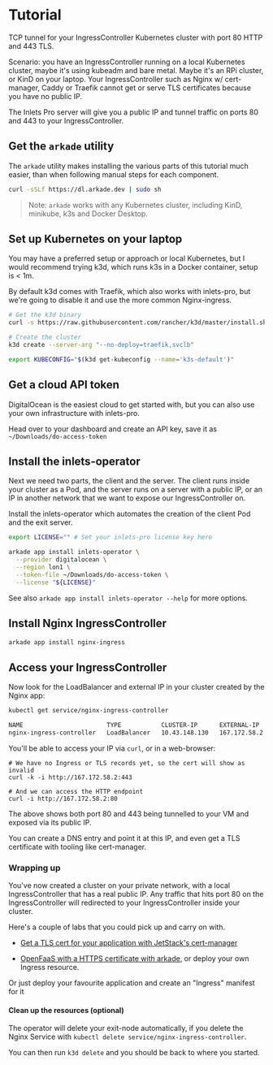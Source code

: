 # Tutorial

TCP tunnel for your IngressController Kubernetes cluster with port 80 HTTP and 443 TLS.

Scenario: you have an IngressController running on a local Kubernetes cluster, maybe it's using kubeadm and bare metal. Maybe it's an RPi cluster, or KinD on your laptop. Your IngressController such as Nginx w/ cert-manager, Caddy or Traefik cannot get or serve TLS certificates because you have no public IP.

The Inlets Pro server will give you a public IP and tunnel traffic on ports 80 and 443 to your IngressController.

## Get the `arkade` utility

The `arkade` utility makes installing the various parts of this tutorial much easier, than when following manual steps for each component.

```sh
curl -sSLf https://dl.arkade.dev | sudo sh
```

> Note: `arkade` works with any Kubernetes cluster, including KinD, minikube, k3s and Docker Desktop. 

## Set up Kubernetes on your laptop

You may have a preferred setup or approach or local Kubernetes, but I would recommend trying k3d, which runs k3s in a Docker container, setup is < 1m.

By default k3d comes with Traefik, which also works with inlets-pro, but we're going to disable it and use the more common Nginx-ingress.

```sh
# Get the k3d binary
curl -s https://raw.githubusercontent.com/rancher/k3d/master/install.sh | bash

# Create the cluster
k3d create --server-arg "--no-deploy=traefik,svclb"

export KUBECONFIG="$(k3d get-kubeconfig --name='k3s-default')"
```

## Get a cloud API token

DigitalOcean is the easiest cloud to get started with, but you can also use your own infrastructure with inlets-pro.

Head over to your dashboard and create an API key, save it as `~/Downloads/do-access-token`

## Install the inlets-operator

Next we need two parts, the client and the server. The client runs inside your cluster as a Pod, and the server runs on a server with a public IP, or an IP in another network that we want to expose our IngressController on.

Install the inlets-operator which automates the creation of the client Pod and the exit server.

```sh
export LICENSE="" # Set your inlets-pro license key here

arkade app install inlets-operator \
  --provider digitalocean \
  --region lon1 \
  --token-file ~/Downloads/do-access-token \
  --license "${LICENSE}"
```

See also `arkade app install inlets-operator --help` for more options.

## Install Nginx IngressController

```sh
arkade app install nginx-ingress
```

## Access your IngressController

Now look for the LoadBalancer and external IP in your cluster created by the Nginx app:

```sh
kubectl get service/nginx-ingress-controller

NAME                       TYPE           CLUSTER-IP      EXTERNAL-IP   PORT(S)                      AGE
nginx-ingress-controller   LoadBalancer   10.43.148.130   167.172.58.2  80:30077/TCP,443:32437/TCP   15s
```

You'll be able to access your IP via `curl`, or in a web-browser:

```
# We have no Ingress or TLS records yet, so the cert will show as invalid
curl -k -i http://167.172.58.2:443

# And we can access the HTTP endpoint
curl -i http://167.172.58.2:80
```

The above shows both port 80 and 443 being tunnelled to your VM and exposed via its public IP.

You can create a DNS entry and point it at this IP, and even get a TLS certificate with tooling like cert-manager.

### Wrapping up

You've now created a cluster on your private network, with a local IngressController that has a real public IP. Any traffic that hits port 80 on the IngressController will redirected to your IngressController inside your cluster.

Here's a couple of labs that you could pick up and carry on with. 

* [Get a TLS cert for your application with JetStack's cert-manager](https://github.com/alexellis/tls-with-cert-manager)

* [OpenFaaS with a HTTPS certificate with arkade](https://blog.alexellis.io/tls-the-easy-way-with-openfaas-and-k3sup/), or deploy your own Ingress resource.

Or just deploy your favourite application and create an "Ingress" manifest for it

#### Clean up the resources (optional)

The operator will delete your exit-node automatically, if you delete the Nginx Service with `kubectl delete service/nginx-ingress-controller`.

You can then run `k3d delete` and you should be back to where you started.

